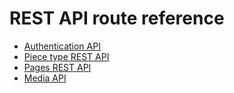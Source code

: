 # REST API route reference

- [Authentication API](authentication.md)
- [Piece type REST API](pieces.md)
- [Pages REST API](pages.md)
- [Media API](media.md)
